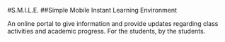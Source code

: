 #S.M.I.L.E.
##Simple Mobile Instant Learning Environment

An online portal to give information and provide updates regarding class activities and academic progress. For the students, by the students.
